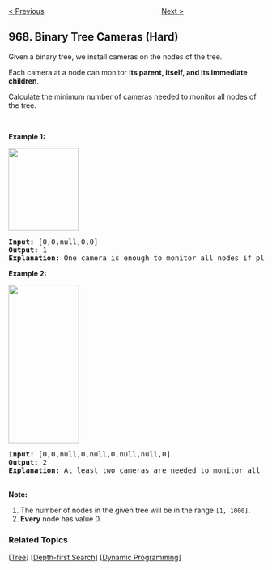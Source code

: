 <!--|This file generated by command(leetcode description); DO NOT EDIT.    |-->
<!--+----------------------------------------------------------------------+-->
<!--|@author    Openset <openset.wang@gmail.com>                           |-->
<!--|@link      https://github.com/openset                                 |-->
<!--|@home      https://github.com/openset/leetcode                        |-->
<!--+----------------------------------------------------------------------+-->

[< Previous](https://github.com/openset/leetcode/tree/master/problems/numbers-with-same-consecutive-differences "Numbers With Same Consecutive Differences")
　　　　　　　　　　　　　　　　
[Next >](https://github.com/openset/leetcode/tree/master/problems/pancake-sorting "Pancake Sorting")

## 968. Binary Tree Cameras (Hard)

<p>Given a binary tree, we install cameras on the nodes of the tree.&nbsp;</p>

<p>Each camera at&nbsp;a node can monitor <strong>its parent, itself, and its immediate children</strong>.</p>

<p>Calculate the minimum number of cameras needed to monitor all nodes of the tree.</p>

<p>&nbsp;</p>

<p><strong>Example 1:</strong></p>
<img alt="" src="https://assets.leetcode.com/uploads/2018/12/29/bst_cameras_01.png" style="width: 138px; height: 163px;" />
<div>
<pre>
<strong>Input: </strong><span id="example-input-1-1">[0,0,null,0,0]</span>
<strong>Output: </strong><span id="example-output-1">1</span>
<strong>Explanation: </strong>One camera is enough to monitor all nodes if placed as shown.
</pre>

<div>
<p><strong>Example 2:</strong></p>
<img alt="" src="https://assets.leetcode.com/uploads/2018/12/29/bst_cameras_02.png" style="width: 139px; height: 312px;" />
<pre>
<strong>Input: </strong><span id="example-input-2-1">[0,0,null,0,null,0,null,null,0]</span>
<strong>Output: </strong><span id="example-output-2">2
<strong>Explanation:</strong> At least two cameras are needed to monitor all nodes of the tree. The above image shows one of the valid configurations of camera placement.</span>
</pre>

<p><br />
<strong>Note:</strong></p>

<ol>
	<li>The number of nodes in the given tree will be in the range&nbsp;<code>[1, 1000]</code>.</li>
	<li><strong>Every</strong> node has value 0.</li>
</ol>
</div>
</div>

### Related Topics
  [[Tree](https://github.com/openset/leetcode/tree/master/tag/tree/README.md)]
  [[Depth-first Search](https://github.com/openset/leetcode/tree/master/tag/depth-first-search/README.md)]
  [[Dynamic Programming](https://github.com/openset/leetcode/tree/master/tag/dynamic-programming/README.md)]
